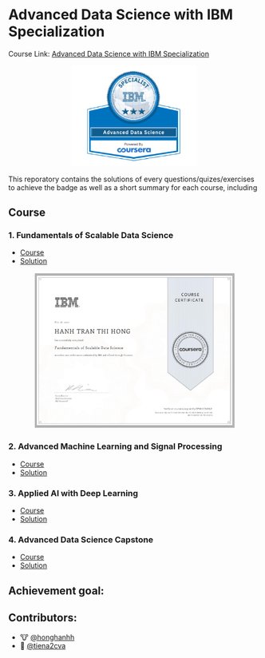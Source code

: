 # Advanced Data Science with IBM Specialization

Course Link: [Advanced Data Science with IBM Specialization](https://www.coursera.org/specializations/advanced-data-science-ibm)

<p align="center">
    <img src="./Badges/advanced_ds.png" width="50%" height="50%" title="IBM Specialization Certificate" >
</p>

This reporatory contains the solutions of every questions/quizes/exercises to achieve the badge as well as a short summary for each course, including

## Course

### 1. Fundamentals of Scalable Data Science

- [Course](https://www.coursera.org/learn/ds)
- [Solution](./Course%201:%20Fundamentals%20of%20Scalable%20Data%20Science/README.md)
<p align="center">
    <img src="./Badges/Fundamentals-of-Scalable-Data-Science.png" width="80%" height="50%" title="Badge 1" >
</p>

### 2. Advanced Machine Learning and Signal Processing

- [Course](https://www.coursera.org/learn/advanced-machine-learning-signal-processing)
- [Solution](./Course%202:%20Advanced%20Machine%20Learning%20and%20Signal%20Processing/README.md)

### 3. Applied AI with Deep Learning

- [Course](https://www.coursera.org/learn/ai)
- [Solution](./Course%203:%20Applied%20AI%20with%20DeepLearning/README.md)

### 4. Advanced Data Science Capstone

- [Course](https://www.coursera.org/learn/advanced-data-science-capstone)
- [Solution](./Course%204:%20Advanced%20Data%20Science%20Capstone/README.md)

## Achievement goal:

## Contributors:

- 🐮 [@honghanhh](https://github.com/honghanhh)
- 🐔 [@tiena2cva](https://github.com/tiena2cva)
